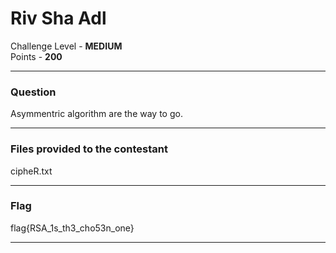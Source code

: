 # Riv Sha Adl

Challenge Level - __MEDIUM__  
Points - __200__

---
### Question
Asymmentric algorithm are the way to go. 

---
### Files provided to the contestant
cipheR.txt

---
### Flag
flag{RSA_1s_th3_cho53n_one}

---
